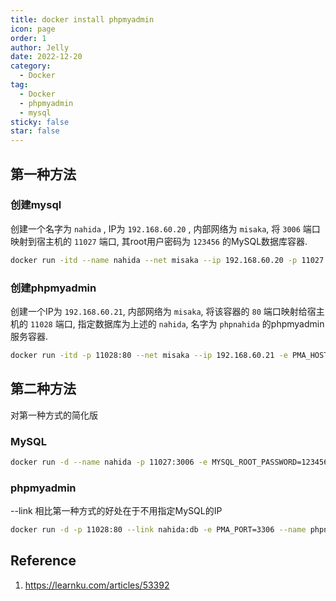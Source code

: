 ```yaml
---
title: docker install phpmyadmin
icon: page
order: 1
author: Jelly
date: 2022-12-20
category:
  - Docker
tag:
  - Docker
  - phpmyadmin
  - mysql
sticky: false
star: false
---
```


## 第一种方法

### 创建mysql

创建一个名字为 `nahida` , IP为 `192.168.60.20` , 内部网络为 `misaka`, 将 `3006` 端口映射到宿主机的 `11027` 端口, 其root用户密码为 `123456` 的MySQL数据库容器.

```sh
docker run -itd --name nahida --net misaka --ip 192.168.60.20 -p 11027:3006 -e MYSQL_ROOT_PASSWORD=123456 mysql:latest
```

### 创建phpmyadmin

创建一个IP为 `192.168.60.21`, 内部网络为 `misaka`, 将该容器的 `80` 端口映射给宿主机的 `11028` 端口, 指定数据库为上述的 `nahida`, 名字为 `phpnahida` 的phpmyadmin服务容器.

```sh
docker run -itd -p 11028:80 --net misaka --ip 192.168.60.21 -e PMA_HOST=192.168.60.20 -e PMA_PORT=3306 --name phpnahida phpmyadmin:latest
```

## 第二种方法

对第一种方式的简化版

### MySQL

```sh
docker run -d --name nahida -p 11027:3006 -e MYSQL_ROOT_PASSWORD=123456 mysql:latest
```

### phpmyadmin

--link 相比第一种方式的好处在于不用指定MySQL的IP

```sh
docker run -d -p 11028:80 --link nahida:db -e PMA_PORT=3306 --name phpnahida phpmyadmin:latest
```

## Reference
1. https://learnku.com/articles/53392